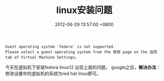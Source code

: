 ﻿---
title: linux安装问题
date: 2012-06-29 13:57:00 +0800 
layout: post
permalink: /blog/2012/06/29/linux安装问题.html
categories:
  - 问题一箩筐
tags:
  - Linux
---

```
Guest operating system 'fedora' is not supported.
Please select a guest operating system from the 常规 page on the 选项 tab of Virtual Machine Settings。
```
今天在虚拟机下安装fedora linux12 出现上面的问题。
google之后，**解决办法**：<br/>
修改设置中的虚拟机的系统为red hat linux即可。